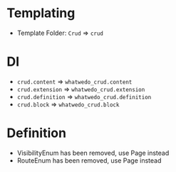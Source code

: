 # Templating
- Template Folder: `Crud` => `crud`

# DI
- `crud.content` => `whatwedo_crud.content`
- `crud.extension` => `whatwedo_crud.extension`
- `crud.definition` => `whatwedo_crud.definition`
- `crud.block` => `whatwedo_crud.block`

# Definition
- VisibilityEnum has been removed, use Page instead
- RouteEnum has been removed, use Page instead

